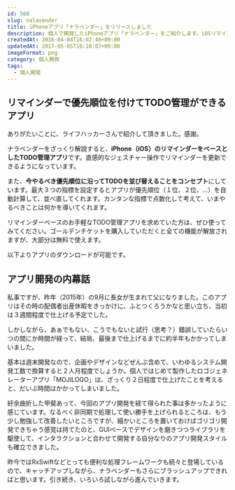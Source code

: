 ```yaml
---
id: 560
slug: nalavender
title: iPhoneアプリ「ナラベンダー」をリリースしました
description: 個人で開発したiPhoneアプリ「ナラベンダー」をご紹介します。iOSリマインダーを使ってTODO管理ができるアプリです。
createdAt: 2016-04-04T16:02:46+09:00
updatedAt: 2017-05-05T16:18:07+09:00
imageFormat: png
category: 個人開発
tags:
  - 個人開発
---
```


## リマインダーで優先順位を付けてTODO管理ができるアプリ

ありがたいことに、ライフハッカーさんで紹介して頂きました。感謝。

<app-external-link title="Lifehacker" note="リマインダーを優先度順に並び替えられるToDo管理アプリ「ナラベンダー」" link="http://www.lifehacker.jp/2016/04/160404naravender.html" img-file-name="lifehacker.png"></app-external-link>

ナラベンダーをざっくり解説すると、<strong>iPhone（iOS）のリマインダーをベースとしたTODO管理アプリ</strong>です。<span class="line">直感的なジェスチャー操作でリマインダーを更新</span>できるようになっています。

<app-capture-image article-id="560" img-file-name="sc04_4_7_jp.png" caption="直感的なジェスチャー操作"></app-capture-image>

また、<strong>今やるべき優先順位に沿ってTODOを並び替えることをコンセプト</strong>にしています。最大３つの指標を設定するとアプリが優先順位（１位、２位、…）を自動計算して、並べ直してくれます。カンタンな指標で点数化して考えて、いまやるべきことは何かを導いてくれます。

<app-capture-image article-id="560" img-file-name="sc02_4_7_jp.png" caption="点数化して優先順位を計算"></app-capture-image>

リマインダーベースのお手軽なTODO管理アプリを求めていた方は、ぜひ使ってみてください。ゴールデンチケットを購入していただくと全ての機能が解放されますが、大部分は無料で使えます。

以下よりアプリのダウンロードが可能です。

<app-external-link title="ナラベンダー" note="ありそうでなかったiOSリマインダーベースのTODO管理アプリ" link="https://nalaven.desr.blue/" img-file-name="nalavender.png"></app-external-link>

## アプリ開発の内幕話

私事ですが、昨年（2015年）の9月に長女が生まれて父になりました。このアプリはその時の配偶者出産休暇をきっかけに、ふとつくろうかなと思い立ち、当初は３週間程度で仕上げる予定でした。

しかしながら、あぁでもない、こうでもないと試行（思考？）錯誤していたらいつの間にか時間が経って、結局、最後まで仕上げるまでに約半年もかかってしまいました。

基本は週末開発なので、企画やデザインなどぜんぶ含めて、いわゆるシステム開発工数で換算すると２人月程度でしょうか。個人ではじめて製作したロゴジェネレーターアプリ「MOJILOGO」は、ざっくり２日程度で仕上げたことを考えると、だいぶ時間はかかってしまいました。

<app-related-link id="472"></app-related-link>

紆余曲折した甲斐あって、今回のアプリ開発を経て得られた事は多かったように感じています。なるべく非同期で処理して使い勝手を上げられるところは、もう少し勉強して改善したいところですが、細かいところを置いておけばゴリゴリ開発できちゃう感覚は持てたのと、GUIベースでデザインを磨きつつライブラリを駆使して、インタラクションと合わせて開発する自分なりのアプリ開発スタイルも確立できました。

昨今ではRxSwiftなどとっても便利な処理フレームワークも続々と登場しているので、キャッチアップしながら、ナラベンダーもさらにブラッシュアップできればと思います。引き続き、いろいろ試しながら進んでいきます。
